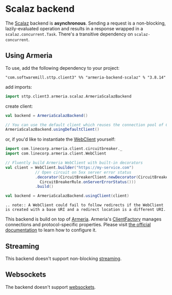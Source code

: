 # Scalaz backend

The [Scalaz](https://github.com/scalaz/scalaz) backend is **asynchronous**. Sending a request is a non-blocking, lazily-evaluated operation and results in a response wrapped in a `scalaz.concurrent.Task`. There's a transitive dependency on `scalaz-concurrent`.


## Using Armeria

To use, add the following dependency to your project:

```
"com.softwaremill.sttp.client3" %% "armeria-backend-scalaz" % "3.8.14"
```

add imports:

```scala
import sttp.client3.armeria.scalaz.ArmeriaScalazBackend
```

create client:

```scala
val backend = ArmeriaScalazBackend()

// You can use the default client which reuses the connection pool of ClientFactory.ofDefault()
ArmeriaScalazBackend.usingDefaultClient()
```

or, if you'd like to instantiate the [WebClient](https://armeria.dev/docs/client-http) yourself:

```scala
import com.linecorp.armeria.client.circuitbreaker._
import com.linecorp.armeria.client.WebClient

// Fluently build Armeria WebClient with built-in decorators
val client = WebClient.builder("https://my-service.com")
             // Open circuit on 5xx server error status
             .decorator(CircuitBreakerClient.newDecorator(CircuitBreaker.ofDefaultName(),
               CircuitBreakerRule.onServerErrorStatus()))
             .build()

val backend = ArmeriaScalazBackend.usingClient(client)
```

```eval_rst
.. note:: A WebClient could fail to follow redirects if the WebClient is created with a base URI and a redirect location is a different URI.
```

This backend is build on top of [Armeria](https://armeria.dev/docs/client-http).
Armeria's [ClientFactory](https://armeria.dev/docs/client-factory) manages connections and protocol-specific properties.
Please visit [the official documentation](https://armeria.dev/docs/client-factory) to learn how to configure it.

## Streaming

This backend doesn't support non-blocking [streaming](../requests/streaming.md).

## Websockets

The backend doesn't support [websockets](../websockets.md).
